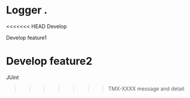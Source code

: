 # Logger .
<<<<<<< HEAD
Develop

Develop feature1

Develop feature2
=======
JUint
>>>>>>> TMX-XXXX message and detail
